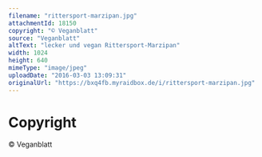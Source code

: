 ```yaml
---
filename: "rittersport-marzipan.jpg"
attachmentId: 18150
copyright: "© Veganblatt"
source: "Veganblatt"
altText: "lecker und vegan Rittersport-Marzipan"
width: 1024
height: 640
mimeType: "image/jpeg"
uploadDate: "2016-03-03 13:09:31"
originalUrl: "https://bxq4fb.myraidbox.de/i/rittersport-marzipan.jpg"
---
```


# Copyright

© Veganblatt
